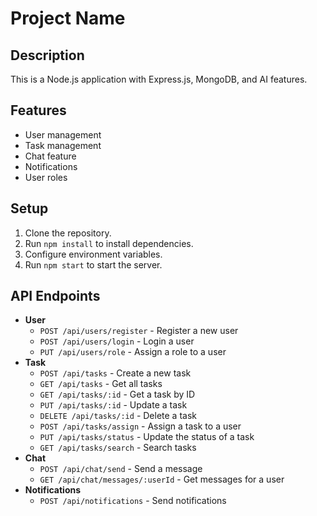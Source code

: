 # Project Name

## Description
This is a Node.js application with Express.js, MongoDB, and AI features.

## Features
- User management
- Task management
- Chat feature
- Notifications
- User roles

## Setup
1. Clone the repository.
2. Run `npm install` to install dependencies.
3. Configure environment variables.
4. Run `npm start` to start the server.

## API Endpoints
- **User**
  - `POST /api/users/register` - Register a new user
  - `POST /api/users/login` - Login a user
  - `PUT /api/users/role` - Assign a role to a user
- **Task**
  - `POST /api/tasks` - Create a new task
  - `GET /api/tasks` - Get all tasks
  - `GET /api/tasks/:id` - Get a task by ID
  - `PUT /api/tasks/:id` - Update a task
  - `DELETE /api/tasks/:id` - Delete a task
  - `POST /api/tasks/assign` - Assign a task to a user
  - `PUT /api/tasks/status` - Update the status of a task
  - `GET /api/tasks/search` - Search tasks
- **Chat**
  - `POST /api/chat/send` - Send a message
  - `GET /api/chat/messages/:userId` - Get messages for a user
- **Notifications**
  - `POST /api/notifications` - Send notifications